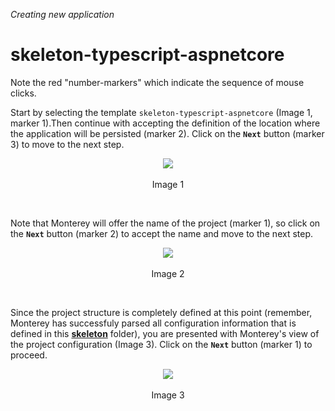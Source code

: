 _Creating new application_
# skeleton-typescript-aspnetcore

Note the red "number-markers" which indicate the sequence of mouse clicks.

Start by selecting the template `skeleton-typescript-aspnetcore` (Image 1, marker 1).Then continue with accepting the definition of the location where the application will be persisted (marker 2). Click on the **`Next`** button (marker 3) to move to the next step.

<p align=center>
  <img src="https://cloud.githubusercontent.com/assets/2712405/18232933/29be0a92-72a8-11e6-9b0d-bd2e908709e2.png"></img>
 <br><br>
Image 1
</p>

<br>

Note that Monterey will offer the name of the project (marker 1), so click on the **`Next`** button (marker 2) to accept the name and move to the next step.

<p align=center>
  <img src="https://cloud.githubusercontent.com/assets/2712405/18232957/cb449066-72a8-11e6-92b9-92855e1e8a71.png"></img>
 <br><br>
Image 2
</p>

<br>

Since the project structure is completely defined at this point (remember, Monterey has successfuly parsed all configuration information that is defined in this **[skeleton](https://github.com/aurelia/skeleton-navigation/tree/master/skeleton-typescript-aspnetcore)** folder), you are presented with Monterey's view of the project configuration (Image 3). Click on the **`Next`** button (marker 1) to proceed.

<p align=center>
  <img src="https://cloud.githubusercontent.com/assets/2712405/18232981/56d157ae-72a9-11e6-8c7b-47549b047fca.png"></img>
 <br><br>
Image 3
</p>
